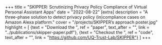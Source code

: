 +++
title = "SKIPPER: Scrutinizing Privacy Policy Compliance of Virtual Personal Assistant Apps"
date = "2022-08-22"
[extra]
description = "A three-phase solution to detect privacy policy (in)compliance cases on Amazon Alexa platform."
cover = "/projects/SKIPPER’s approach poster.jpg"
highlight = [
  {text = "Download the ", ref = "paper", text_after = "", link = "../publications/skipper-paper.pdf"},
  {text = "Checkout the ", ref = "code", text_after = "", link = "https://github.com/UQ-Trust-Lab/SKIPPER"}
]
+++
